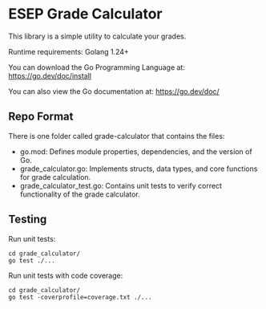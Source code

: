 # ESEP Grade Calculator

This library is a simple utility to calculate your grades.

Runtime requirements:
Golang 1.24+

You can download the Go Programming Language at: https://go.dev/doc/install

You can also view the Go documentation at: https://go.dev/doc/

## Repo Format
There is one folder called grade-calculator that contains the files:
- go.mod: Defines module properties, dependencies, and the version of Go.
- grade_calculator.go: Implements structs, data types, and core functions for grade calculation.
- grade_calculator_test.go: Contains unit tests to verify correct functionality of the grade calculator.

## Testing
Run unit tests:
```
cd grade_calculator/
go test ./...
```

Run unit tests with code coverage:
```
cd grade_calculator/
go test -coverprofile=coverage.txt ./...
```
